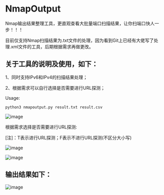 # NmapOutput
Nmap输出结果整理工具，更直观查看大批量端口扫描结果，让你扫端口快人一步！！！

目前仅支持Nmap扫描结果为.txt文件的处理，因为看到Git上已经有大佬写了处理.xml文件的工具，后期根据需求再做更改。

## 关于工具的说明及使用，如下：

1、同时支持IPv6和IPv4的扫描结果处理；

2、根据需求可以自行选择是否需要进行URL探测；

Usage:

```
python3 nmapoutput.py result.txt result.csv
```

![image](https://user-images.githubusercontent.com/46238787/229304066-63822933-fa5c-4a3e-8b7f-656ea1ef468d.png)

根据需求选择是否需要进行URL探测:

[注]：T表示进行URL探测；F表示不进行URL探测(不区分大小写)

![image](https://user-images.githubusercontent.com/46238787/229304100-3450b2f6-bd12-4ec8-a9bf-61c58c40daba.png)

![image](https://user-images.githubusercontent.com/46238787/229304428-eaf412b8-a6c4-4e7e-b7c0-519b6e97572e.png)

## 输出结果如下：

![image](https://user-images.githubusercontent.com/46238787/229304556-9fe674a4-42e6-4b22-af5f-6e6802659fee.png)
